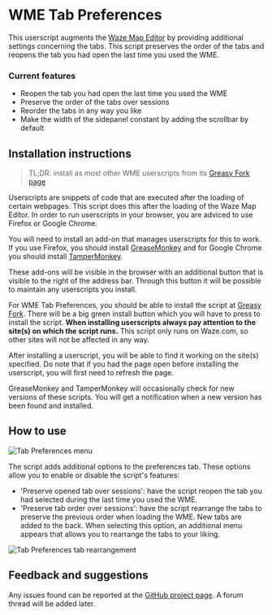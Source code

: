 # WME Tab Preferences

This userscript augments the [Waze Map Editor](https://www.waze.com/editor/) by providing additional settings concerning the tabs. This script preserves the order of the tabs and reopens the tab you had open the last time you used the WME.

### Current features

- Reopen the tab you had open the last time you used the WME
- Preserve the order of the tabs over sessions
- Reorder the tabs in any way you like
- Make the width of the sidepanel constant by adding the scrollbar by default

## Installation instructions

> TL;DR: install as most other WME userscripts from its [Greasy Fork page](https://greasyfork.org/scripts/14316-wme-tab-preferences)

Userscripts are snippets of code that are executed after the loading of certain webpages. This script does this after the loading of the Waze Map Editor. In order to run userscripts in your browser, you are adviced to use Firefox or Google Chrome.

You will need to install an add-on that manages userscripts for this to work. If you use Firefox, you should install [GreaseMonkey](https://addons.mozilla.org/firefox/addon/greasemonkey/) and for Google Chrome you should install [TamperMonkey](https://chrome.google.com/webstore/detail/tampermonkey/dhdgffkkebhmkfjojejmpbldmpobfkfo).

These add-ons will be visible in the browser with an additional button that is visible to the right of the address bar. Through this button it will be possible to maintain any userscripts you install.

For WME Tab Preferences, you should be able to install the script at [Greasy Fork](https://greasyfork.org/scripts/14316-wme-tab-preferences). There will be a big green install button which you will have to press to install the script.
__When installing userscripts always pay attention to the site(s) on which the script runs.__ This script only runs on Waze.com, so other sites will not be affected in any way.

After installing a userscript, you will be able to find it working on the site(s) specified. Do note that if you had the page open before installing the userscript, you will first need to refresh the page.

GreaseMonkey and TamperMonkey will occasionally check for new versions of these scripts. You will get a notification when a new version has been found and installed.

## How to use

![Tab Preferences menu](https://tomputtemans.com/waze-scripts/images/WME-TabPreferences-menu.png)

The script adds additional options to the preferences tab. These options allow you to enable or disable the script's features:

- 'Preserve opened tab over sessions': have the script reopen the tab you had selected during the last time you used the WME.
- 'Preserve tab order over sessions': have the script rearrange the tabs to preserve the previous order when loading the WME. New tabs are added to the back. When selecting this option, an additional menu appears that allows you to rearrange the tabs to your liking.

![Tab Preferences tab rearrangement](https://tomputtemans.com/waze-scripts/images/WME-TabPreferences-tab-rearrange.png)

## Feedback and suggestions

Any issues found can be reported at the [GitHub project page](https://github.com/Glodenox/wme-tabpreferences/issues). A forum thread will be added later. 
